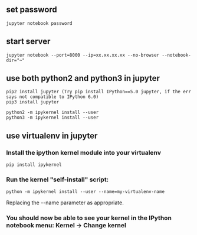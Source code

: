 ## set password
    
    jupyter notebook password
    
## start server

    jupyter notebook --port=8000 --ip=xx.xx.xx.xx --no-browser --notebook-dir="~"
    
## use both python2 and python3 in jupyter

    pip2 install jupyter (Try pip install IPython==5.0 jupyter, if the err says not compatible to IPython 6.0)
    pip3 install jupyter
    
    python2 -m ipykernel install --user
    python3 -m ipykernel install --user

## use virtualenv in jupyter

### Install the ipython kernel module into your virtualenv

    pip install ipykernel
### Run the kernel "self-install" script:

    python -m ipykernel install --user --name=my-virtualenv-name
Replacing the --name parameter as appropriate.

### You should now be able to see your kernel in the IPython notebook menu: Kernel -> Change kernel
